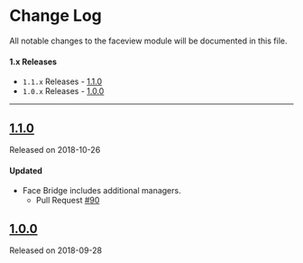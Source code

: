 # Change Log
All notable changes to the faceview module will be documented in this file.

#### 1.x Releases
- `1.1.x` Releases - [1.1.0](#110)
- `1.0.x` Releases - [1.0.0](#100)
---
## [1.1.0](https://maven.blockv.io/artifactory/webapp/#/artifacts/browse/tree/General/BLOCKv/io/blockv/sdk/faceview/1.1.0)
Released on 2018-10-26

#### Updated

- Face Bridge includes additional managers.
  - Pull Request [#90](https://github.com/BLOCKvIO/android-sdk/pull/90)

## [1.0.0](https://maven.blockv.io/artifactory/webapp/#/artifacts/browse/tree/General/BLOCKv/io/blockv/sdk/faceview/1.0.0)
Released on 2018-09-28
